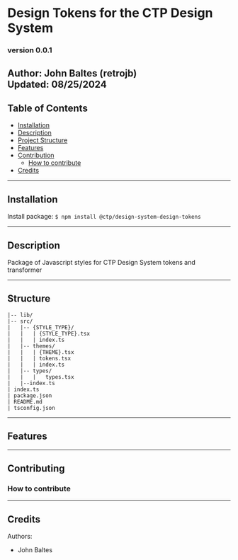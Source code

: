 # Design Tokens for the CTP Design System
### version 0.0.1

**Author:** John Baltes (retrojb) \
**Updated:** 08/25/2024
---

## Table of Contents
- [Installation](#Installation)
- [Description](#Description)
- [Project Structure](#structure)
- [Features](#features)
- [Contribution](#contributing)
  - [How to contribute](#how-to-contribute)
- [Credits](#credits)

---
## Installation

Install package: `$ npm install @ctp/design-system-design-tokens`

---
## Description

Package of Javascript styles for CTP Design System tokens and transformer

---
## Structure

```
|-- lib/
|-- src/
|   |-- {STYLE_TYPE}/
|   |   | {STYLE_TYPE}.tsx
|   |   | index.ts
|   |-- themes/
|   |   | {THEME}.tsx
|   |   | tokens.tsx
|   |   | index.ts
|   |-- types/
|   |   |   types.tsx
|   |--index.ts
| index.ts
| package.json
| README.md
| tsconfig.json

```
---
## Features

---
## Contributing


### How to contribute

--- 

## Credits

Authors:
- John Baltes
